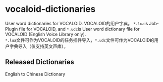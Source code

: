 # vocaloid-dictionaries
User word dictionaries for VOCALOID. VOCALOID的用户字典。
`*.lua`is Job-Plugin file for VOCALOID, and `*.udc`is User word dictionary file for VOCALOID (English Voice Library only).   
`*.lua`文件可作为VOCALOID的任务插件导入，`*.udc`文件可作为VOCALOID的用户字典导入（仅支持英文声库）。
## Released Dictionaries
English to Chinese Dictionary
